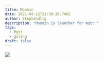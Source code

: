 ```yaml
---
title: Moomin
date: 2021-08-22T21:30:20.740Z
author: Stephendltg
description: "Moomin is launcher for mqtt "
tags:
  - Mqtt
  - golang
draft: false
---
```

![](static/N90.jpg)